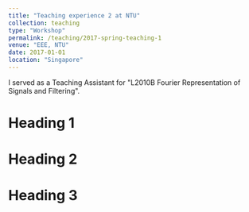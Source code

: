 ```yaml
---
title: "Teaching experience 2 at NTU"
collection: teaching
type: "Workshop"
permalink: /teaching/2017-spring-teaching-1
venue: "EEE, NTU"
date: 2017-01-01
location: "Singapore"
---
```


I served as a Teaching Assistant for "L2010B Fourier Representation of Signals and Filtering".

Heading 1
======

Heading 2
======

Heading 3
======
